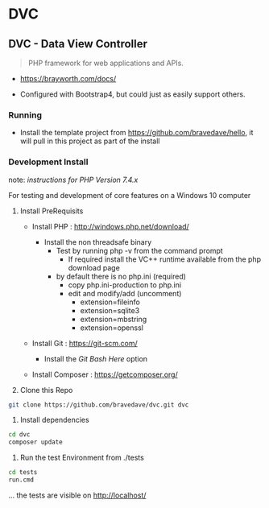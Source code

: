 # DVC

## DVC - Data View Controller

> PHP framework for web applications and APIs.

* <https://brayworth.com/docs/>

* Configured with Bootstrap4, but could just as easily support others.

### Running

* Install the template project from https://github.com/bravedave/hello, it will pull in this project as part of the install

### Development Install

note: _instructions for PHP Version 7.4.x_

For testing and development of core features on a Windows 10 computer

1. Install PreRequisits
   * Install PHP : <http://windows.php.net/download/>
     * Install the non threadsafe binary
       * Test by running php -v from the command prompt
         * If required install the VC++ runtime available from the php download page
       * by default there is no php.ini (required)
         * copy php.ini-production to php.ini
         * edit and modify/add (uncomment)
           * extension=fileinfo
           * extension=sqlite3
           * extension=mbstring
           * extension=openssl

   * Install Git : <https://git-scm.com/>
     * Install the *Git Bash Here* option
   * Install Composer : <https://getcomposer.org/>
1. Clone this Repo
```bash
git clone https://github.com/bravedave/dvc.git dvc
```
1. Install dependencies
```bash
cd dvc
composer update
```
1. Run the test Environment from ./tests
```bash
cd tests
run.cmd
```

... the tests are visible on <http://localhost/>
